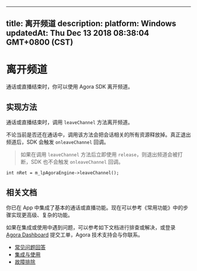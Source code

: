 
---
title: 离开频道
description: 
platform: Windows
updatedAt: Thu Dec 13 2018 08:38:04 GMT+0800 (CST)
---
# 离开频道
通话或直播结束时，你可以使用 Agora SDK 离开频道。

## 实现方法

通话或直播结束时，调用 <code>leaveChannel</code> 方法离开频道。

不论当前是否还在通话中，调用该方法会把会话相关的所有资源释放掉。真正退出频道后，SDK 会触发 <code>onleaveChannel</code> 回调。

> 如果在调用 <code>leaveChannel</code> 方法后立即使用 <code>release</code>，则退出频道会被打断，SDK 也不会触发 <code>onleaveChannel</code> 回调。

```
int nRet = m_lpAgoraEngine->leaveChannel();
```

## 相关文档
你已在 App 中集成了基本的通话或直播功能。现在可以参考《常用功能》中的步骤实现更高级、复杂的功能。

如果在集成或使用中遇到问题，可以参考如下文档进行排查或解决，或登录 [Agora Dashboard](https://dashboard.agora.io) 提交工单，Agora 技术支持会与你联系。

- [常见问题回答](../../cn/Agora%20Platform/general_questions.md)
- [集成与使用](../../cn/Agora%20Platform/general_questions.md)
- [故障排除](../../cn/Agora%20Platform/general_questions.md)
